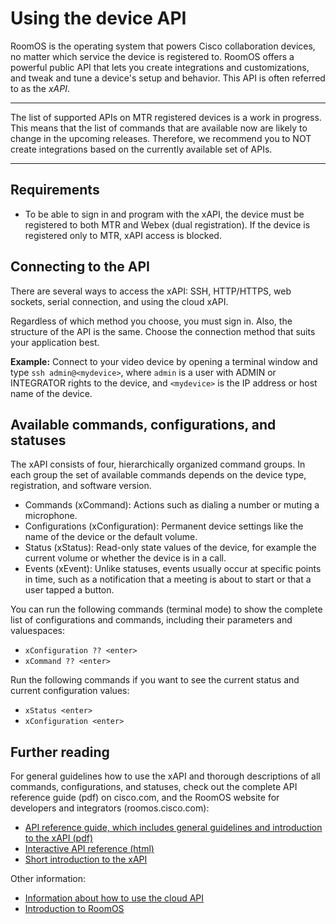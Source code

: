 # Using the device API

RoomOS is the operating system that powers Cisco collaboration devices, no matter which service the device is registered to. RoomOS offers a powerful public API that lets you create integrations and customizations, and tweak and tune a device's setup and behavior. This API is often referred to as the _xAPI_.

---
The list of supported APIs on MTR registered devices is a work in progress. This means that the list of commands that are available now are likely to change in the upcoming releases. Therefore, we recommend you to NOT create integrations based on the currently available set of APIs.

---

## Requirements
* To be able to sign in and program with the xAPI, the device must be registered to both MTR and Webex (dual registration). If the device is registered only to MTR, xAPI access is blocked.

## Connecting to the API
There are several ways to access the xAPI: SSH, HTTP/HTTPS, web sockets, serial connection, and using the cloud xAPI.

Regardless of which method you choose, you must sign in. Also, the structure of the API is the same. Choose the connection method that suits your application best.

**Example:** Connect to your video device by opening a terminal window and type `ssh admin@<mydevice>`, where `admin` is a user with ADMIN or INTEGRATOR rights to the device, and `<mydevice>` is the IP address or host name of the device.

## Available commands, configurations, and statuses
The xAPI consists of four, hierarchically organized command groups. In each group the set of available commands depends on the device type, registration, and software version.

* Commands (xCommand): Actions such as dialing a number or muting a microphone.
* Configurations (xConfiguration): Permanent device settings like the name of the device or the default volume.
* Status (xStatus): Read-only state values of the device, for example the current volume or whether the device is in a call.
* Events (xEvent): Unlike statuses, events usually occur at specific points in time, such as a notification that a meeting is about to start or that a user tapped a button.

You can run the following commands (terminal mode) to show the complete list of configurations and commands, including their parameters and valuespaces:
* `xConfiguration ?? <enter>` 
* `xCommand ?? <enter>`

Run the following commands if you want to see the current status and current configuration values:
*	`xStatus <enter>`
*	`xConfiguration <enter>`

## Further reading
For general guidelines how to use the xAPI and thorough descriptions of all commands, configurations, and statuses, check out the complete API reference guide (pdf) on cisco.com, and the RoomOS website for developers and integrators (roomos.cisco.com):
* [API reference guide, which includes general guidelines and introduction to the xAPI (pdf)]( https://www.cisco.com/c/en/us/support/collaboration-endpoints/spark-room-kit-series/products-command-reference-list.html)
* [Interactive API reference (html)](https://roomos.cisco.com/xapi)
* [Short introduction to the xAPI](https://roomos.cisco.com/doc/TechDocs/xAPI)

Other information:
* [Information about how to use the cloud API](https://developer.webex.com/docs/api/guides/device-developers-guide)
* [Introduction to RoomOS](https://roomos.cisco.com/doc/TechDocs/Introduction)
